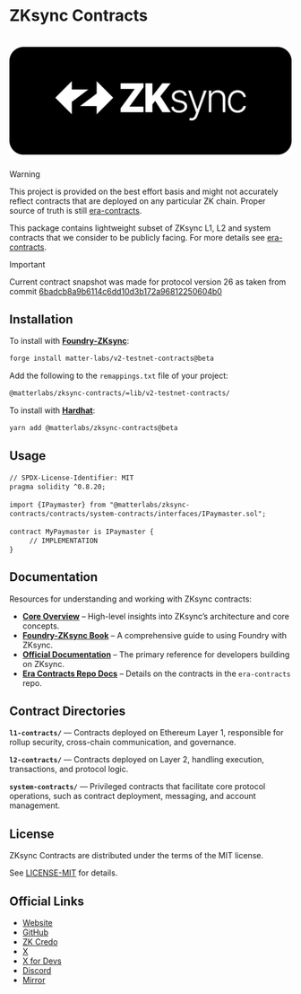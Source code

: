 # ZKsync Contracts

# <img src="logo.svg" alt="ZKsync Logo" />

> [!WARNING]
> This project is provided on the best effort basis and might not accurately reflect contracts that are deployed on any particular ZK chain. Proper source of truth is still [era-contracts](https://github.com/matter-labs/era-contracts).

This package contains lightweight subset of ZKsync L1, L2 and system contracts that we consider to be publicly facing. For more details see [era-contracts](https://github.com/matter-labs/era-contracts).

> [!IMPORTANT]
> Current contract snapshot was made for protocol version 26 as taken from commit [6badcb8a9b6114c6dd10d3b172a96812250604b0](https://github.com/matter-labs/era-contracts/commit/6badcb8a9b6114c6dd10d3b172a96812250604b0)

## Installation

To install with [**Foundry-ZKsync**](https://github.com/matter-labs/foundry-zksync):

```bash
forge install matter-labs/v2-testnet-contracts@beta
```

Add the following to the `remappings.txt` file of your project:

```txt
@matterlabs/zksync-contracts/=lib/v2-testnet-contracts/
```

To install with [**Hardhat**](https://github.com/matter-labs/hardhat-zksync):

```bash
yarn add @matterlabs/zksync-contracts@beta
```

## Usage

```solidity
// SPDX-License-Identifier: MIT
pragma solidity ^0.8.20;

import {IPaymaster} from "@matterlabs/zksync-contracts/contracts/system-contracts/interfaces/IPaymaster.sol";

contract MyPaymaster is IPaymaster {
     // IMPLEMENTATION
}
```

## Documentation  

Resources for understanding and working with ZKsync contracts:

- **[Core Overview](https://matter-labs.github.io/zksync-era/core/latest/index.html)** – High-level insights into ZKsync’s architecture and core concepts.  
- **[Foundry-ZKsync Book](https://foundry-book.zksync.io/)** – A comprehensive guide to using Foundry with ZKsync.  
- **[Official Documentation](https://docs.zksync.io/)** – The primary reference for developers building on ZKsync.  
- **[Era Contracts Repo Docs](https://github.com/matter-labs/era-contracts/blob/main/docs/Overview.md)** – Details on the contracts in the `era-contracts` repo.  

## Contract Directories

**`l1-contracts/`** — Contracts deployed on Ethereum Layer 1, responsible for rollup security, cross-chain communication, and governance.

**`l2-contracts/`** — Contracts deployed on Layer 2, handling execution, transactions, and protocol logic.

**`system-contracts/`** — Privileged contracts that facilitate core protocol operations, such as contract deployment, messaging, and account management.

## License

ZKsync Contracts are distributed under the terms of the MIT license.

See [LICENSE-MIT](LICENSE-MIT) for details.

## Official Links

- [Website](https://zksync.io)
- [GitHub](https://github.com/matter-labs)
- [ZK Credo](https://github.com/zksync/credo)
- [X](https://x.com/zksync)
- [X for Devs](https://x.com/zksyncdevs)
- [Discord](https://join.zksync.dev)
- [Mirror](https://zksync.mirror.xyz)
